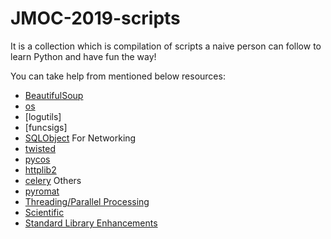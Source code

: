 # JMOC-2019-scripts
It is a collection which is compilation of scripts a naive person can follow to learn Python and have fun the way!

You can take help from mentioned below resources:
* [BeautifulSoup](https://pypi.org/project/beautifulsoup4/)
* [os](https://docs.python.org/3/library/os.html)
* [logutils]
* [funcsigs]
* [SQLObject](http://sqlobject.org/)
For Networking 
* [twisted](https://twistedmatrix.com/trac/)
* [pycos](https://pycos.sourceforge.io/)
* [httplib2](https://github.com/jcgregorio/httplib2)
* [celery](http://www.celeryproject.org/)
Others
* [pyromat](http://pyromat.org/)
* [Threading/Parallel Processing](https://wiki.python.org/moin/ParallelProcessing)
* [Scientific](https://wiki.python.org/moin/UsefulModules#Scientific)
* [Standard Library Enhancements](https://wiki.python.org/moin/UsefulModules#Standard_Library_Enhancements)
